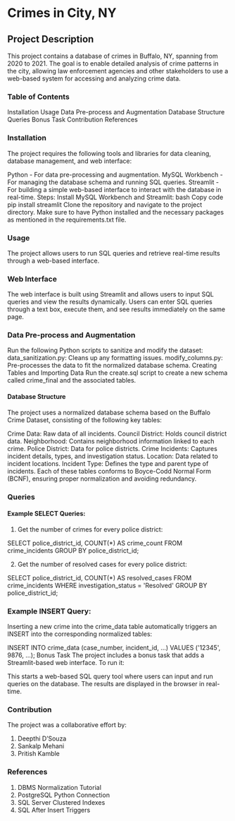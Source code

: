 # Crimes in City, NY
## Project Description
This project contains a database of crimes in Buffalo, NY, spanning from 2020 to 2021. The goal is to enable detailed analysis of crime patterns in the city, allowing law enforcement agencies and other stakeholders to use a web-based system for accessing and analyzing crime data.

### Table of Contents
Installation
Usage
Data Pre-process and Augmentation
Database Structure
Queries
Bonus Task
Contribution
References

### Installation
The project requires the following tools and libraries for data cleaning, database management, and web interface:

Python - For data pre-processing and augmentation.
MySQL Workbench - For managing the database schema and running SQL queries.
Streamlit - For building a simple web-based interface to interact with the database in real-time.
Steps:
Install MySQL Workbench and Streamlit:
bash
Copy code
pip install streamlit
Clone the repository and navigate to the project directory.
Make sure to have Python installed and the necessary packages as mentioned in the requirements.txt file.

### Usage
The project allows users to run SQL queries and retrieve real-time results through a web-based interface.

### Web Interface
The web interface is built using Streamlit and allows users to input SQL queries and view the results dynamically.
Users can enter SQL queries through a text box, execute them, and see results immediately on the same page.

### Data Pre-process and Augmentation

Run the following Python scripts to sanitize and modify the dataset:
data_sanitization.py: Cleans up any formatting issues.
modify_columns.py: Pre-processes the data to fit the normalized database schema.
Creating Tables and Importing Data
Run the create.sql script to create a new schema called crime_final and the associated tables.

#### Database Structure
The project uses a normalized database schema based on the Buffalo Crime Dataset, consisting of the following key tables:

Crime Data: Raw data of all incidents.
Council District: Holds council district data.
Neighborhood: Contains neighborhood information linked to each crime.
Police District: Data for police districts.
Crime Incidents: Captures incident details, types, and investigation status.
Location: Data related to incident locations.
Incident Type: Defines the type and parent type of incidents.
Each of these tables conforms to Boyce-Codd Normal Form (BCNF), ensuring proper normalization and avoiding redundancy.

### Queries
#### Example SELECT Queries:
1. Get the number of crimes for every police district:

SELECT police_district_id, COUNT(*) AS crime_count 
FROM crime_incidents 
GROUP BY police_district_id;

2. Get the number of resolved cases for every police district:

SELECT police_district_id, COUNT(*) AS resolved_cases
FROM crime_incidents 
WHERE investigation_status = 'Resolved'
GROUP BY police_district_id;

### Example INSERT Query:
Inserting a new crime into the crime_data table automatically triggers an INSERT into the corresponding normalized tables:

INSERT INTO crime_data (case_number, incident_id, ...)
VALUES ('12345', 9876, ...);
Bonus Task
The project includes a bonus task that adds a Streamlit-based web interface. To run it:

This starts a web-based SQL query tool where users can input and run queries on the database. The results are displayed in the browser in real-time.

### Contribution
The project was a collaborative effort by:
1. Deepthi D’Souza
2. Sankalp Mehani
3. Pritish Kamble

### References
1. DBMS Normalization Tutorial
2. PostgreSQL Python Connection
3. SQL Server Clustered Indexes
4. SQL After Insert Triggers
